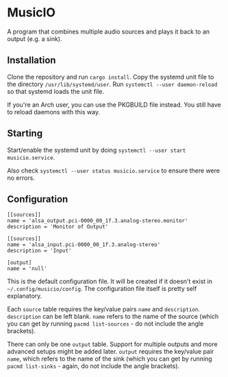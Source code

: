 # MusicIO
A program that combines multiple audio sources and plays it back to an output (e.g. a sink).
## Installation
Clone the repository and run `cargo install`. Copy the systemd unit file to the directory `/usr/lib/systemd/user`. Run `systemctl --user daemon-reload` so that systemd loads the unit file.

If you're an Arch user, you can use the PKGBUILD file instead. You still have to reload daemons with this way.
## Starting
Start/enable the systemd unit by doing `systemctl --user start musicio.service`.

Also check `systemctl --user status musicio.service` to ensure there were no errors.
## Configuration

    [[sources]]
    name = 'alsa_output.pci-0000_00_1f.3.analog-stereo.monitor'
    description = 'Monitor of Output'

    [[sources]]
    name = 'alsa_input.pci-0000_00_1f.3.analog-stereo'
    description = 'Input'

    [output]
    name = 'null'
This is the default configuration file. It will be created if it doesn't exist in `~/.config/musicio/config`. The configuration file itself is pretty self explanatory.

Each `source` table requires the key/value pairs `name` and `description`. `description` can be left blank. `name` refers to the name of the source (which you can get by running `pacmd list-sources` - do not include the angle brackets).

There can only be one `output` table. Support for multiple outputs and more advanced setups might be added later. `output` requires the key/value pair `name`, which refers to the name of the sink (which you can get by running `pacmd list-sinks` - again, do not include the angle brackets).
